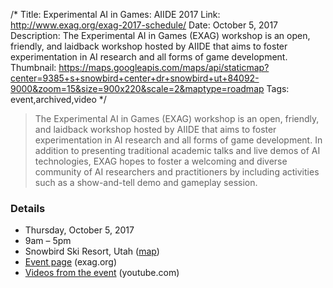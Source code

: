 /*
Title: Experimental AI in Games: AIIDE 2017
Link: http://www.exag.org/exag-2017-schedule/
Date: October 5, 2017
Description: The Experimental AI in Games (EXAG) workshop is an open, friendly, and laidback workshop hosted by AIIDE that aims to foster experimentation in AI research and all forms of game development.
Thumbnail: https://maps.googleapis.com/maps/api/staticmap?center=9385+s+snowbird+center+dr+snowbird+ut+84092-9000&zoom=15&size=900x220&scale=2&maptype=roadmap
Tags: event,archived,video
*/


> The Experimental AI in Games (EXAG) workshop is an open, friendly, and laidback workshop hosted by AIIDE that aims to foster experimentation in AI research and all forms of game development. In addition to presenting traditional academic talks and live demos of AI technologies, EXAG hopes to foster a welcoming and diverse community of AI researchers and practitioners by including activities such as a show-and-tell demo and gameplay session.



### Details

- Thursday, October 5, 2017
- 9am – 5pm
- Snowbird Ski Resort, Utah ([map](https://www.google.com/maps/dir/Current+Location/9385+s+snowbird+center+dr+snowbird+ut+84092-9000))
- [Event page](http://www.exag.org/exag-2017-schedule/) (exag.org)
- [Videos from the event](https://www.youtube.com/channel/UCe5wOhqbVOTJfrJ7RuJOEKg) (youtube.com)
